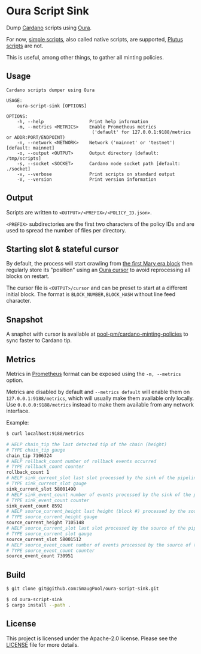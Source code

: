 # Oura Script Sink

Dump [Cardano](https://cardano.org) scripts using [Oura](https://github.com/txpipe/oura).

For now, [simple scripts](https://github.com/input-output-hk/cardano-node/blob/master/doc/reference/simple-scripts.md), also called native scripts, are supported, [Plutus scripts](https://docs.cardano.org/plutus/Plutus-validator-scripts) are not.

This is useful, among other things, to gather all minting policies.

## Usage

```
Cardano scripts dumper using Oura

USAGE:
    oura-script-sink [OPTIONS]

OPTIONS:
    -h, --help                 Print help information
    -m, --metrics <METRICS>    Enable Prometheus metrics
                                ('default' for 127.0.0.1:9188/metrics or ADDR:PORT/ENDPOINT)
    -n, --network <NETWORK>    Network ('mainnet' or 'testnet') [default: mainnet]
    -o, --output <OUTPUT>      Output directory [default: /tmp/scripts]
    -s, --socket <SOCKET>      Cardano node socket path [default: ./socket]
    -v, --verbose              Print scripts on standard output
    -V, --version              Print version information
```

## Output

Scripts are written to `<OUTPUT>/<PREFIX>/<POLICY_ID.json>`.

`<PREFIX>` subdirectories are the first two characters of the policy IDs and are used to spread the number of files per directory.

## Starting slot & stateful cursor

By default, the process will start crawling from [the first Mary era block](https://cardanoscan.io/block/5406747) then regularly store its "position" using an [Oura cursor](https://txpipe.github.io/oura/advanced/stateful_cursor.html) to avoid reprocessing all blocks on restart.

The cursor file is `<OUTPUT>/cursor` and can be preset to start at a different initial block.
The format is `BLOCK_NUMBER,BLOCK_HASH` without line feed character.

## Snapshot

A snaphot with cursor is available at [pool-pm/cardano-minting-policies](https://github.com/pool-pm/cardano-minting-policies) to sync faster to Cardano tip.

## Metrics
Metrics in [Prometheus](https://prometheus.io/) format can be exposed using the `-m, --metrics` option.

Metrics are disabled by default and `--metrics default` will enable them on `127.0.0.1:9188/metrics`, which will usually make them available only locally. Use `0.0.0.0:9188/metrics` instead to make them available from any network interface.

Example:
```bash
$ curl localhost:9188/metrics

# HELP chain_tip the last detected tip of the chain (height)
# TYPE chain_tip gauge
chain_tip 7106324
# HELP rollback_count number of rollback events occurred
# TYPE rollback_count counter
rollback_count 1
# HELP sink_current_slot last slot processed by the sink of the pipeline
# TYPE sink_current_slot gauge
sink_current_slot 58001490
# HELP sink_event_count number of events processed by the sink of the pipeline
# TYPE sink_event_count counter
sink_event_count 8592
# HELP source_current_height last height (block #) processed by the source of the pipeline
# TYPE source_current_height gauge
source_current_height 7105148
# HELP source_current_slot last slot processed by the source of the pipeline
# TYPE source_current_slot gauge
source_current_slot 58001512
# HELP source_event_count number of events processed by the source of the pipeline
# TYPE source_event_count counter
source_event_count 730951
```

## Build

```bash
$ git clone git@github.com:SmaugPool/oura-script-sink.git

$ cd oura-script-sink
$ cargo install --path .
```

## License

This project is licensed under the Apache-2.0 license. Please see the [LICENSE](LICENSE.md) file for more details.
